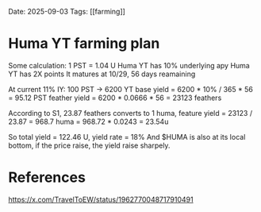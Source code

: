 Date: 2025-09-03
Tags: [[farming]]

# Huma YT farming plan

Some calculation:
1 PST = 1.04 U
Huma YT has 10% underlying apy
Huma YT has 2X points
It matures at 10/29, 56 days reamaining


At current 11% IY:
100 PST -> 6200 YT
base yield = 6200 * 10% / 365 * 56 = 95.12 PST
feather yield = 6200 * 0.0666 * 56 = 23123 feathers

According to S1, 23.87 feathers converts to 1 huma,
feature yield = 23123 / 23.87 = 968.7 huma = 968.72 * 0.0243 = 23.54u

So total yield =  122.46 U, yield rate = 18%
And $HUMA is also at its local bottom, if the price raise, the yield raise sharpely.



# References
https://x.com/TravelToEW/status/1962770048717910491